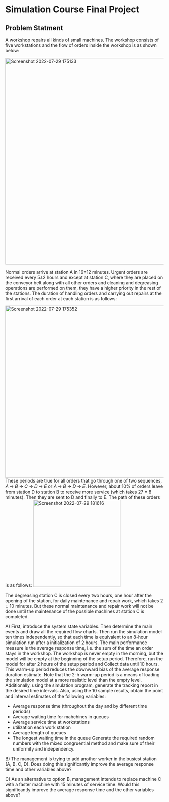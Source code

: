 # Simulation Course Final Project
## Problem Statment
A workshop repairs all kinds of small machines. The workshop consists of five workstations and the flow of orders inside the workshop is as shown below:

<img width="656" alt="Screenshot 2022-07-29 175133" src="https://user-images.githubusercontent.com/102898063/181769386-08ef03ad-657d-4a85-965f-06fa5bbb6dbe.png">

Normal orders arrive at station A in 16±12 minutes. Urgent orders are received every 5±2 hours and except at station C, where they are placed on the conveyor belt along with all other orders and cleaning and degreasing operations are performed on them, they have a higher priority in the rest of the stations. The duration of handling orders and carrying out repairs at the first arrival of each order at each station is as follows:

<img width="546" alt="Screenshot 2022-07-29 175352" src="https://user-images.githubusercontent.com/102898063/181769797-37dc3b2b-63d3-45f3-9e11-8db1e2281fac.png">
These periods are true for all orders that go through one of two sequences, 𝐴 → 𝐵 → 𝐶 → 𝐷 → 𝐸 or 𝐴 → 𝐵 → 𝐷 → 𝐸. However, about 10% of orders leave from station D to station B to receive more service (which takes 27 ± 8 minutes). Then they are sent to D and finally to E.
The path of these orders is as follows:

<img width="277" alt="Screenshot 2022-07-29 181616" src="https://user-images.githubusercontent.com/102898063/181773816-f07b6e73-80bd-40cc-91d5-1f9d5809037f.png">

The degreasing station C is closed every two hours, one hour after the opening of the station, for daily maintenance and repair work, which takes 2 ± 10 minutes. But these normal maintenance and repair work will not be done until the maintenance of the possible machines at station C is completed.

A) First, introduce the system state variables. Then determine the main events and draw all the required flow charts. Then run the simulation model ten times independently, so that each time is equivalent to an 8-hour simulation run after a initialization of 2 hours. The main performance measure is the average response time, i.e. the sum of the time an order stays in the workshop. The workshop is never empty in the morning, but the model will be empty at the beginning of the setup period. Therefore, run the model for after 2 hours of the setup period and Collect data until 10 hours. This warm-up period reduces the downward bias of the average response duration estimate. Note that the 2-h warm-up period is a means of loading the simulation model at a more realistic level than the empty level. Additionally, using the simulation program, generate the tracking report in the desired time intervals. Also, using the 10 sample results, obtain the point and interval estimates of the following variables:

- Average response time (throughout the day and by different time periods)
- Average waiting time for mahchines in queues
- Average service time at workstations
- utilization each work station
- Average length of queues
- The longest waiting time in the queue
Generate the required random numbers with the mixed congruential method and make sure of their uniformity and independency.

B) The management is trying to add another worker in the busiest station (A, B, C, D). Does doing this significantly improve the average response time and other variables above?

C) As an alternative to option B, management intends to replace machine C with a faster machine with 15 minutes of service time. Would this significantly improve the average response time and the other variables above?
